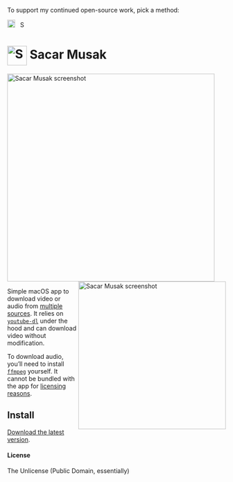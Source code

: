 To support my continued open-source work, pick a method:

[<img src='https://upload.wikimedia.org/wikipedia/commons/5/53/PayPal_2014_logo.svg' height='18' alt='Support via Paypal'>](https://www.paypal.me/vitorgalvao)&nbsp;&nbsp;
[<img src='https://upload.wikimedia.org/wikipedia/commons/c/c5/Bitcoin_logo.svg' height='15' alt='Support via Bitcoin'>](http://vitorgalvao.com/bitcoin_tip_jar.html)

# <img src='https://i.imgur.com/7fSPDfx.png' width='45' align='center' alt='Sacar Musak logo'> Sacar Musak

<img src='https://i.imgur.com/a0esJ1e.png' width='478' alt='Sacar Musak screenshot'><img src='https://i.imgur.com/WqOFTmx.png' width='340' align='right' alt='Sacar Musak screenshot'>

Simple macOS app to download video or audio from [multiple sources](https://rg3.github.io/youtube-dl/supportedsites.html). It relies on [`youtube-dl`](https://rg3.github.io/youtube-dl/) under the hood and can download video without modification.

To download audio, you’ll need to install [`ffmpeg`](https://www.ffmpeg.org/) yourself. It cannot be bundled with the app for [licensing reasons](https://www.ffmpeg.org/legal.html).

## Install

[Download the latest version](https://github.com/vitorgalvao/sacar-musak/releases).

#### License

The Unlicense (Public Domain, essentially)
